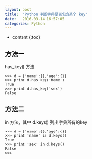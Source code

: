 ```yaml
---
layout: post
title:  "Python 判断字典是否包含某个 key"
date:   2016-03-14 16:57:05
categories: Python
---
```


* content
{:toc}

## 方法一

has_key() 方法

	>>> d = {'name':{},'age':{}}
	>>> print d.has_key('name')
	True
	>>> print d.has_key('sex')
	False

## 方法二

in 方法，其中 d.keys() 列出字典所有的key

	>>> d = {'name':{},'age':{}}
	>>> print 'name' in d.keys()
	True
	>>> print 'sex' in d.keys()
	False
	>>>


